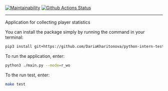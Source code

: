 [![Maintainability](https://api.codeclimate.com/v1/badges/a99a88d28ad37a79dbf6/maintainability)](https://codeclimate.com/github/codeclimate/codeclimate/maintainability)
[![Github Actions Status](https://github.com/DariaKharitonova/python-intern-test/workflows/Python%20CI/badge.svg)](https://github.com/DariaKharitonova/python-intern-test/actions)
___

Application for collecting player statistics

You can install the package simply by running the command in your terminal:

```bash
pip3 install git+https://github.com/DariaKharitonova/python-intern-test
```

To run the application, enter:
```bash
python3 ./main.py --mode=r_wo
```
To the run test, enter:
 ```bash
make test
```